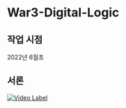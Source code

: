 # War3-Digital-Logic


## 작업 시점

2022년 6월초

## 서론

[![Video Label](http://img.youtube.com/vi/7ndkv8Re_Cw/0.jpg)](https://youtu.be/7ndkv8Re_Cw)
